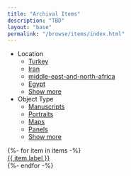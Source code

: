 ```yaml
---
title: "Archival Items"
description: "TBD"
layout: "base"
permalink: "/browse/items/index.html"
---
```


<div class="flex mx-4 p-4 border border-solid border-gray-300">
  <aside class="flex-none top-0">
    <ul class="menu bg-base-200 rounded-box">
      <li>
        <a class="font-bold text-base">Location</a>
        <ul>
          <li><a href="">Turkey</a></li>
          <li><a class="active" href="">Iran</a></li>
          <li><a href="">middle-east-and-north-africa</a></li>
          <li><a href="">Egypt</a></li>
          <li><a href="">Show more</a></li>
        </ul>
      </li>
      <li>
        <a class="font-bold text-base">Object Type</a>
        <ul>
          <li><a href="">Manuscripts</a></li>
          <li><a href="">Portraits</a></li>
          <li><a href="">Maps</a></li>
          <li><a href="">Panels</a></li>
          <li><a href="">Show more</a></li>
        </ul>
      </li>
    </ul>
  </aside>
  <main class="flex-auto p-4 px-10">
    <div class="grid sm:grid-cols-1 md:grid-cols-3 lg:grid-cols-5 gap-10 items-center">
      {%- for item in items -%}
        <div>
          <a href="{{ '/item/' | append: item.id | url }}/">
            <img 
              src="{{ item.full_url | url }}"
              alt=""
            >
            <div class="m-1 lg:text-lg text-md font-semibold link">
              {{ item.label }}
            </div>
          </a>
        </div>
      {%- endfor -%}
    </div>
  </main>
</div>
